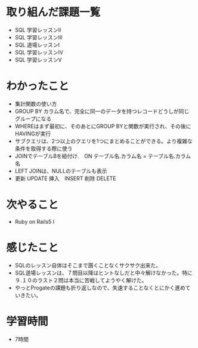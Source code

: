 # 取り組んだ課題一覧
- SQL 学習レッスンⅡ 
- SQL 学習レッスンⅢ
- SQL 道場レッスンⅠ
- SQL 学習レッスンⅣ
- SQL 学習レッスンⅤ

# わかったこと
- 集計関数の使い方
- GROUP BY カラム名で、完全に同一のデータを持つレコードどうしが同じグループになる
- WHEREはまず最初に、そのあとにGROUP BYと関数が実行され、その後にHAVINGが実行
- サブクエリは、2つ以上のクエリを1つにまとめることができる。より複雑な条件を取得する際に使う
- JOINでテーブルBを紐付け.　ON テーブル名.カラム名 = テーブル名.カラム名
- LEFT JOINは、NULLのテーブルも表示
- 更新 UPDATE 挿入　INSERT 削除 DELETE
 
# 次やること
- Ruby on Rails5 Ⅰ

# 感じたこと
- SQLのレッスン自体はそこまで躓くことなくサクサク出来た。
- SQL道場レッスンは、７問目以降はヒントなしだと中々解けなかった。特に９.１０のラスト２問は本当に苦戦してようやく解けた。
- やっとProgateの課題も折り返しなので、失速することなくとにかく進めていきたい。
 
# 学習時間
- 7時間
